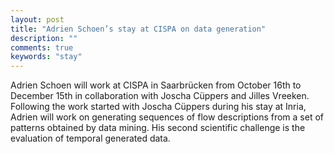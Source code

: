 ```yaml
---
layout: post
title: "Adrien Schoen’s stay at CISPA on data generation"
description: ""
comments: true
keywords: "stay"
---
```


Adrien Schoen will work at CISPA in Saarbrücken from October 16th to December 15th in collaboration with Joscha Cüppers and Jilles Vreeken. Following the work started with Joscha Cüppers during his stay at Inria, Adrien will work on generating sequences of flow descriptions from a set of patterns obtained by data mining. His second scientific challenge is the evaluation of temporal generated data.

